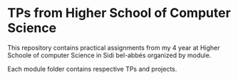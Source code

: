 # TPs from Higher School of Computer Science

This repository contains practical assignments from my 4 year at Higher Schoole of computer Science in Sidi bel-abbés organized by module. 

Each module folder contains respective TPs and projects.

